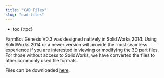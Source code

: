 ```yaml
---
title: "CAD Files"
slug: "cad-files"
---
```


* toc
{:toc}

FarmBot Genesis V0.3 was designed natively in SolidWorks 2014. Using SolidWorks 2014 or a newer version will provide the most seamless experience if you are interested in viewing or modifying the 3D part files. For those without access to SolidWorks, we have converted the files to other commonly used file formats.

Files can be downloaded [here](https://drive.google.com/a/roryaronson.com/folderview?id=0B-wExYzQcnp3QkNLYnBXRU0wOW8&usp=drive_web&tid=0B-wExYzQcnp3bmY4STBfSmJMQWc).
